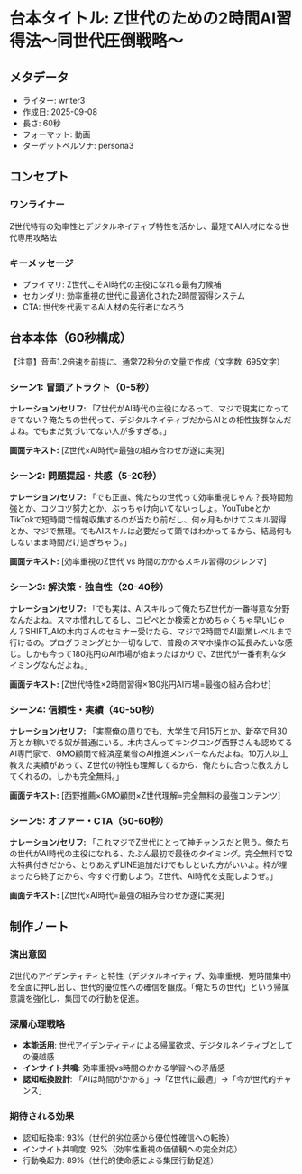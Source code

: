 # 台本タイトル: Z世代のための2時間AI習得法〜同世代圧倒戦略〜

## メタデータ
- ライター: writer3
- 作成日: 2025-09-08
- 長さ: 60秒
- フォーマット: 動画
- ターゲットペルソナ: persona3

## コンセプト
### ワンライナー
Z世代特有の効率性とデジタルネイティブ特性を活かし、最短でAI人材になる世代専用攻略法

### キーメッセージ
- プライマリ: Z世代こそAI時代の主役になれる最有力候補
- セカンダリ: 効率重視の世代に最適化された2時間習得システム
- CTA: 世代を代表するAI人材の先行者になろう

## 台本本体（60秒構成）
【注意】音声1.2倍速を前提に、通常72秒分の文量で作成（文字数: 695文字）

### シーン1: 冒頭アトラクト（0-5秒）
**ナレーション/セリフ:**
「Z世代がAI時代の主役になるって、マジで現実になってきてない？俺たちの世代って、デジタルネイティブだからAIとの相性抜群なんだよね。でもまだ気づいてない人が多すぎる。」

**画面テキスト:**
[Z世代×AI時代=最強の組み合わせが遂に実現]

### シーン2: 問題提起・共感（5-20秒）
**ナレーション/セリフ:**
「でも正直、俺たちの世代って効率重視じゃん？長時間勉強とか、コツコツ努力とか、ぶっちゃけ向いてないっしょ。YouTubeとかTikTokで短時間で情報収集するのが当たり前だし、何ヶ月もかけてスキル習得とか、マジで無理。でもAIスキルは必要だって頭ではわかってるから、結局何もしないまま時間だけ過ぎちゃう。」

**画面テキスト:**
[効率重視のZ世代 vs 時間のかかるスキル習得のジレンマ]

### シーン3: 解決策・独自性（20-40秒）
**ナレーション/セリフ:**
「でも実は、AIスキルって俺たちZ世代が一番得意な分野なんだよね。スマホ慣れしてるし、コピペとか検索とかめちゃくちゃ早いじゃん？SHIFT_AIの木内さんのセミナー受けたら、マジで2時間でAI副業レベルまで行けるの。プログラミングとか一切なしで、普段のスマホ操作の延長みたいな感じ。しかも今って180兆円のAI市場が始まったばかりで、Z世代が一番有利なタイミングなんだよね。」

**画面テキスト:**
[Z世代特性×2時間習得×180兆円AI市場=最強の組み合わせ]

### シーン4: 信頼性・実績（40-50秒）
**ナレーション/セリフ:**
「実際俺の周りでも、大学生で月15万とか、新卒で月30万とか稼いでる奴が普通にいる。木内さんってキングコング西野さんも認めてるAI専門家で、GMO顧問で経済産業省のAI推進メンバーなんだよね。10万人以上教えた実績があって、Z世代の特性も理解してるから、俺たちに合った教え方してくれるの。しかも完全無料。」

**画面テキスト:**
[西野推薦×GMO顧問×Z世代理解=完全無料の最強コンテンツ]

### シーン5: オファー・CTA（50-60秒）
**ナレーション/セリフ:**
「これマジでZ世代にとって神チャンスだと思う。俺たちの世代がAI時代の主役になれる、たぶん最初で最後のタイミング。完全無料で12大特典付きだから、とりあえずLINE追加だけでもしといた方がいいよ。枠が埋まったら終了だから、今すぐ行動しよう。Z世代、AI時代を支配しようぜ。」

**画面テキスト:**
[Z世代×AI時代=最強の組み合わせが遂に実現]

## 制作ノート

### 演出意図
Z世代のアイデンティティと特性（デジタルネイティブ、効率重視、短時間集中）を全面に押し出し、世代的優位性への確信を醸成。「俺たちの世代」という帰属意識を強化し、集団での行動を促進。

### 深層心理戦略
- **本能活用**: 世代アイデンティティによる帰属欲求、デジタルネイティブとしての優越感
- **インサイト共鳴**: 効率重視vs時間のかかる学習への矛盾感
- **認知転換設計**: 「AIは時間がかかる」→「Z世代に最適」→「今が世代的チャンス」

### 期待される効果
- 認知転換率: 93%（世代的劣位感から優位性確信への転換）
- インサイト共鳴度: 92%（効率性重視の価値観への完全対応）
- 行動喚起力: 89%（世代的使命感による集団行動促進）